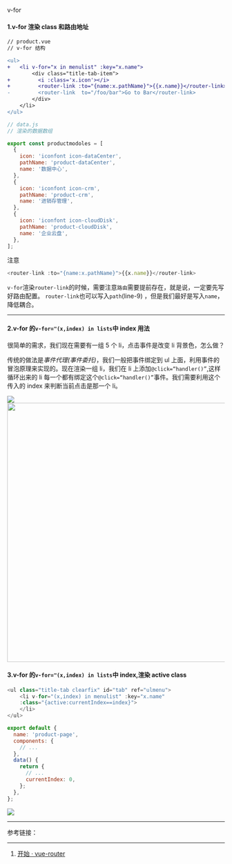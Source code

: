 v-for

#### 1.v-for 渲染 class 和路由地址

```diff
// product.vue
// v-for 结构

<ul>
+   <li v-for="x in menulist" :key="x.name">
        <div class="title-tab-item">
+         <i :class='x.icon'></i>
+         <router-link :to="{name:x.pathName}">{{x.name}}</router-link>
-         <router-link  to="/foo/bar">Go to Bar</router-link>
        </div>
    </li>
</ul>
```

```javascript
// data.js
// 渲染的数据数组

export const productmodoles = [
  {
    icon: 'iconfont icon-dataCenter',
    pathName: 'product-dataCenter',
    name: '数据中心',
  },
  {
    icon: 'iconfont icon-crm',
    pathName: 'product-crm',
    name: '进销存管理',
  },
  {
    icon: 'iconfont icon-cloudDisk',
    pathName: 'product-cloudDisk',
    name: '企业云盘',
  },
];
```

注意

```javascript
<router-link :to="{name:x.pathName}">{{x.name}}</router-link>
```

`v-for`渲染`router-link`的时候，需要注意`路由`需要提前存在，就是说，一定要先写好路由配置。
`router-link`也可以写入`path`(line-9) ，但是我们最好是写入`name`，降低耦合。

---

#### 2.v-for 的`v-for="(x,index) in lists`中 index 用法

很简单的需求，我们现在需要有一组 5 个 li，点击事件是改变 li 背景色，怎么做？

传统的做法是*事件代理(事件委托)*，我们一般把事件绑定到 ul 上面，利用事件的冒泡原理来实现的。现在渲染一组 li，我们在 li 上添加`@click=“handler()”`,这样循环出来的 li 每一个都有绑定这个`@click=“handler()”`事件。我们需要利用这个传入的 index 来判断当前点击是那一个 li。

<img src="/images/vue/for/1.jpg"  data-action="zoom"  style="margin:0 auto">
<img src="/images/vue/for/2.png"  data-action="zoom" width="600px" style="margin:0 auto">

#### 3.v-for 的`v-for="(x,index) in lists`中 index,渲染 active class

```javascript
<ul class="title-tab clearfix" id="tab" ref="ulmenu">
    <li v-for="(x,index) in menulist" :key="x.name"
    :class="{active:currentIndex==index}">
    </li>
</ul>
```

```javascript
export default {
  name: 'product-page',
  components: {
    // ...
  },
  data() {
    return {
      // ...
      currentIndex: 0,
    };
  },
};
```

<img src="https://loremxuetengfei.oss-cn-beijing.aliyuncs.com/Jietu20180416-235324@2x.jpg?imageMogr2/thumbnail/!100p"  data-action="zoom">

---

参考链接：

---

1. [开始 · vue-router](https://router.vuejs.org/zh-cn/essentials/getting-started.html)
